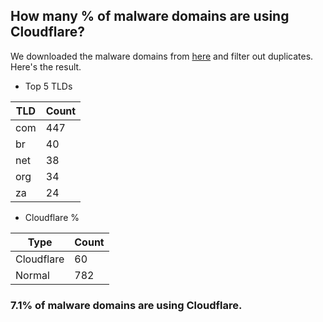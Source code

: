 ## How many % of malware domains are using Cloudflare?


We downloaded the malware domains from [here](https://urlhaus.abuse.ch) and filter out duplicates.
Here's the result.


[//]: # (start replacement)


- Top 5 TLDs

| TLD | Count |
| --- | --- |
| com | 447 |
| br | 40 |
| net | 38 |
| org | 34 |
| za | 24 |


- Cloudflare %

| Type | Count |
| --- | --- |
| Cloudflare | 60 |
| Normal | 782 |


### 7.1% of malware domains are using Cloudflare.